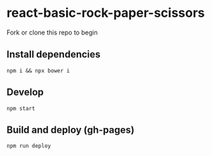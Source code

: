 # react-basic-rock-paper-scissors

Fork or clone this repo to begin

## Install dependencies

`npm i && npx bower i`

## Develop

`npm start`

## Build and deploy (gh-pages)

`npm run deploy`
